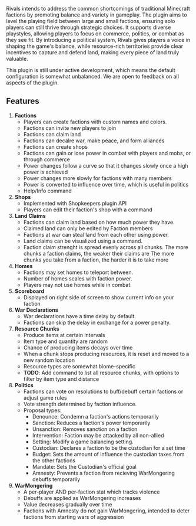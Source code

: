 Rivals intends to address the common shortcomings of traditional Minecraft factions by promoting balance and variety in gameplay. The plugin aims to level the playing field between large and small factions, ensuring solo players can still thrive through strategic choices. It supports diverse playstyles, allowing players to focus on commerce, politics, or combat as they see fit. By introducing a political system, Rivals gives players a voice in shaping the game's balance, while resource-rich territories provide clear incentives to capture and defend land, making every piece of land truly valuable.

This plugin is still under active development, which means the default configuration is somewhat unbalanced. We are open to feedback on all aspects of the plugin.

## Features
1. **Factions**
   - Players can create factions with custom names and colors.
   - Factions can invite new players to join
   - Factions can claim land
   - Factions can decalre war, make peace, and form alliances
   - Factions can create shops
   - Factions can gain or lose power in combat with players and mobs, or through commerce
   - Power changes follow a curve so that it changes slowly once a high power is achieved
   - Power changes more slowly for factions with many members
   - Power is converted to influence over time, which is useful in politics
   - Help/Info command
2. **Shops**
   - Implemented with Shopkeepers plugin API
   - Players can edit their faction's shop with a command
3. **Land Claims**
   - Factions can claim land based on how much power they have.
   - Claimed land can only be edited by Faction members
   - Factions at war can steal land from each other using power.
   - Land claims can be visualized using a command.
   - Faction claim strenght is spread evenly across all chunks.
        The more chunks a faction claims, the weaker their claims are
        The more chunks you take from a faction, the harder it is to take more
4. **Homes**
   - Factions may set homes to teleport between.
   - Number of homes scales with faction power.
   - Players may not use homes while in combat.
5. **Scoreboard**
   - Displayed on right side of screen to show current info on your faction
6. **War Declarations**
   - War declarations have a time delay by default.
   - Factions can skip the delay in exchange for a power penalty.
7. **Resource Chunks**
   - Produce items at certain intervals
   - Item type and quantity are random
   - Chance of producing items decays over time
   - When a chunk stops producing resources, it is reset and moved to a new random location
   - Resource types are somewhat biome-specific
   - **TODO**: Add command to list all resource chunks, with options to filter by item type and distance
8. **Politics**
   - Factions can vote on resolutions to buff/debuff certain factions or adjust game rules
   - Vote strength determined by faction influence.
   - Proposal types:
        - Denounce: Condemn a faction's actions temporarily
        - Sanction: Reduces a faction's power temporarily
        - Unsanction: Removes sanction on a faction
        - Intervention: Faction may be attacked by all non-allied 
        - Setting: Modify a game balancing setting.
        - Custodian: Declares a faction to be the custodian for a set time
        - Budget: Sets the amount of influence the custodian taxes from the other factions
        - Mandate: Sets the Custodian's official goal
        - Amnesty: Prevents a faction from recieving WarMongering debuffs temporarily
9. **WarMongering**
   - A per-player AND per-faction stat which tracks violence
   - Debuffs are applied as WarMongering increases
   - Value decreases gradually over time
   - Factions with Amnesty do not gain WarMongering, intended to deter factions from starting wars of aggression
